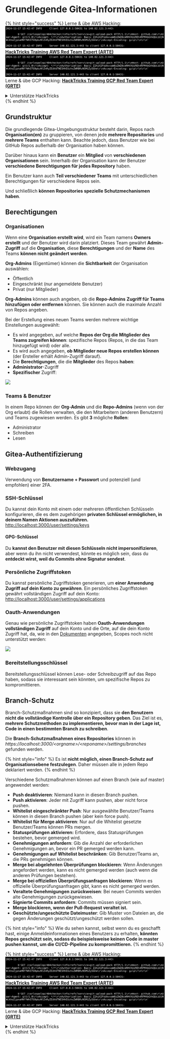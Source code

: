 # Grundlegende Gitea-Informationen

{% hint style="success" %}
Lerne & übe AWS Hacking:<img src="../../.gitbook/assets/image (1).png" alt="" data-size="line">[**HackTricks Training AWS Red Team Expert (ARTE)**](https://training.hacktricks.xyz/courses/arte)<img src="../../.gitbook/assets/image (1).png" alt="" data-size="line">\
Lerne & übe GCP Hacking: <img src="../../.gitbook/assets/image (2).png" alt="" data-size="line">[**HackTricks Training GCP Red Team Expert (GRTE)**<img src="../../.gitbook/assets/image (2).png" alt="" data-size="line">](https://training.hacktricks.xyz/courses/grte)

<details>

<summary>Unterstütze HackTricks</summary>

* Überprüfe die [**Abonnementpläne**](https://github.com/sponsors/carlospolop)!
* **Tritt der** 💬 [**Discord-Gruppe**](https://discord.gg/hRep4RUj7f) oder der [**Telegram-Gruppe**](https://t.me/peass) bei oder **folge** uns auf **Twitter** 🐦 [**@hacktricks\_live**](https://twitter.com/hacktricks\_live)**.**
* **Teile Hacking-Tricks, indem du PRs zu den** [**HackTricks**](https://github.com/carlospolop/hacktricks) und [**HackTricks Cloud**](https://github.com/carlospolop/hacktricks-cloud) GitHub-Repos einreichst.

</details>
{% endhint %}

## Grundstruktur

Die grundlegende Gitea-Umgebungsstruktur besteht darin, Repos nach **Organisation(en)** zu gruppieren, von denen jede **mehrere Repositories** und **mehrere Teams** enthalten kann. Beachte jedoch, dass Benutzer wie bei GitHub Repos außerhalb der Organisation haben können.

Darüber hinaus kann ein **Benutzer** ein **Mitglied** von **verschiedenen Organisationen** sein. Innerhalb der Organisation kann der Benutzer **verschiedene Berechtigungen für jedes Repository** haben.

Ein Benutzer kann auch **Teil verschiedener Teams** mit unterschiedlichen Berechtigungen für verschiedene Repos sein.

Und schließlich **können Repositories spezielle Schutzmechanismen haben**.

## Berechtigungen

### Organisationen

Wenn eine **Organisation erstellt wird**, wird ein Team namens **Owners** **erstellt** und der Benutzer wird darin platziert. Dieses Team gewährt **Admin-Zugriff** auf die **Organisation**, diese **Berechtigungen** und der **Name** des Teams **können nicht geändert werden**.

**Org-Admins** (Eigentümer) können die **Sichtbarkeit** der Organisation auswählen:

* Öffentlich
* Eingeschränkt (nur angemeldete Benutzer)
* Privat (nur Mitglieder)

**Org-Admins** können auch angeben, ob die **Repo-Admins** **Zugriff für Teams hinzufügen oder entfernen** können. Sie können auch die maximale Anzahl von Repos angeben.

Bei der Erstellung eines neuen Teams werden mehrere wichtige Einstellungen ausgewählt:

* Es wird angegeben, auf welche **Repos der Org die Mitglieder des Teams zugreifen können**: spezifische Repos (Repos, in die das Team hinzugefügt wird) oder alle.
* Es wird auch angegeben, **ob Mitglieder neue Repos erstellen können** (der Ersteller erhält Admin-Zugriff darauf).
* Die **Berechtigungen**, die die **Mitglieder** des Repos **haben**:
* **Administrator**-Zugriff
* **Spezifischer** Zugriff:

![](<../../.gitbook/assets/image (118).png>)

### Teams & Benutzer

In einem Repo können der **Org-Admin** und die **Repo-Admins** (wenn von der Org erlaubt) die Rollen verwalten, die den Mitarbeitern (anderen Benutzern) und Teams zugewiesen werden. Es gibt **3** mögliche **Rollen**:

* Administrator
* Schreiben
* Lesen

## Gitea-Authentifizierung

### Webzugang

Verwendung von **Benutzername + Passwort** und potenziell (und empfohlen) einer 2FA.

### **SSH-Schlüssel**

Du kannst dein Konto mit einem oder mehreren öffentlichen Schlüsseln konfigurieren, die es dem zugehörigen **privaten Schlüssel ermöglichen, in deinem Namen Aktionen auszuführen.** [http://localhost:3000/user/settings/keys](http://localhost:3000/user/settings/keys)

#### **GPG-Schlüssel**

Du **kannst den Benutzer mit diesen Schlüsseln nicht impersonifizieren**, aber wenn du ihn nicht verwendest, könnte es möglich sein, dass du **entdeckt wirst, weil du Commits ohne Signatur sendest**.

### **Persönliche Zugriffstoken**

Du kannst persönliche Zugriffstoken generieren, um **einer Anwendung Zugriff auf dein Konto zu gewähren**. Ein persönliches Zugriffstoken gewährt vollständigen Zugriff auf dein Konto: [http://localhost:3000/user/settings/applications](http://localhost:3000/user/settings/applications)

### Oauth-Anwendungen

Genau wie persönliche Zugriffstoken haben **Oauth-Anwendungen** **vollständigen Zugriff** auf dein Konto und die Orte, auf die dein Konto Zugriff hat, da, wie in den [Dokumenten](https://docs.gitea.io/en-us/oauth2-provider/#scopes) angegeben, Scopes noch nicht unterstützt werden:

![](<../../.gitbook/assets/image (194).png>)

### Bereitstellungsschlüssel

Bereitstellungsschlüssel können Lese- oder Schreibzugriff auf das Repo haben, sodass sie interessant sein könnten, um spezifische Repos zu kompromittieren.

## Branch-Schutz

Branch-Schutzmaßnahmen sind so konzipiert, dass sie **den Benutzern nicht die vollständige Kontrolle über ein Repository geben**. Das Ziel ist es, **mehrere Schutzmethoden zu implementieren, bevor man in der Lage ist, Code in einen bestimmten Branch zu schreiben**.

Die **Branch-Schutzmaßnahmen eines Repositories** können in _https://localhost:3000/\<orgname>/\<reponame>/settings/branches_ gefunden werden.

{% hint style="info" %}
Es ist **nicht möglich, einen Branch-Schutz auf Organisationsebene festzulegen**. Daher müssen alle in jedem Repo deklariert werden.
{% endhint %}

Verschiedene Schutzmaßnahmen können auf einen Branch (wie auf master) angewendet werden:

* **Push deaktivieren**: Niemand kann in diesen Branch pushen.
* **Push aktivieren**: Jeder mit Zugriff kann pushen, aber nicht force pushen.
* **Whitelist eingeschränkter Push**: Nur ausgewählte Benutzer/Teams können in diesen Branch pushen (aber kein force push).
* **Whitelist für Merge aktivieren**: Nur auf die Whitelist gesetzte Benutzer/Teams können PRs mergen.
* **Statusprüfungen aktivieren:** Erfordere, dass Statusprüfungen bestehen, bevor gemerged wird.
* **Genehmigungen anfordern**: Gib die Anzahl der erforderlichen Genehmigungen an, bevor ein PR gemerged werden kann.
* **Genehmigungen auf Whitelist beschränken**: Gib Benutzer/Teams an, die PRs genehmigen können.
* **Merge bei abgelehnten Überprüfungen blockieren**: Wenn Änderungen angefordert werden, kann es nicht gemerged werden (auch wenn die anderen Prüfungen bestehen).
* **Merge bei offiziellen Überprüfungsanfragen blockieren**: Wenn es offizielle Überprüfungsanfragen gibt, kann es nicht gemerged werden.
* **Veraltete Genehmigungen zurückweisen**: Bei neuen Commits werden alte Genehmigungen zurückgewiesen.
* **Signierte Commits anfordern**: Commits müssen signiert sein.
* **Merge blockieren, wenn der Pull-Request veraltet ist.**
* **Geschützte/ungeschützte Dateimuster**: Gib Muster von Dateien an, die gegen Änderungen geschützt/ungeschützt werden sollen.

{% hint style="info" %}
Wie du sehen kannst, selbst wenn du es geschafft hast, einige Anmeldeinformationen eines Benutzers zu erhalten, **könnten Repos geschützt sein, sodass du beispielsweise keinen Code in master pushen kannst, um die CI/CD-Pipeline zu kompromittieren.**
{% endhint %}

{% hint style="success" %}
Lerne & übe AWS Hacking:<img src="../../.gitbook/assets/image (1).png" alt="" data-size="line">[**HackTricks Training AWS Red Team Expert (ARTE)**](https://training.hacktricks.xyz/courses/arte)<img src="../../.gitbook/assets/image (1).png" alt="" data-size="line">\
Lerne & übe GCP Hacking: <img src="../../.gitbook/assets/image (2).png" alt="" data-size="line">[**HackTricks Training GCP Red Team Expert (GRTE)**<img src="../../.gitbook/assets/image (2).png" alt="" data-size="line">](https://training.hacktricks.xyz/courses/grte)

<details>

<summary>Unterstütze HackTricks</summary>

* Überprüfe die [**Abonnementpläne**](https://github.com/sponsors/carlospolop)!
* **Tritt der** 💬 [**Discord-Gruppe**](https://discord.gg/hRep4RUj7f) oder der [**Telegram-Gruppe**](https://t.me/peass) bei oder **folge** uns auf **Twitter** 🐦 [**@hacktricks\_live**](https://twitter.com/hacktricks\_live)**.**
* **Teile Hacking-Tricks, indem du PRs zu den** [**HackTricks**](https://github.com/carlospolop/hacktricks) und [**HackTricks Cloud**](https://github.com/carlospolop/hacktricks-cloud) GitHub-Repos einreichst.

</details>
{% endhint %}
